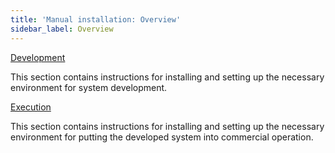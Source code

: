 ```yaml
---
title: 'Manual installation: Overview'
sidebar_label: Overview
---
```


[Development](Development_manual_.md)

This section contains instructions for installing and setting up the necessary environment for system development.

[Execution](Execution_manual_.md)

This section contains instructions for installing and setting up the necessary environment for putting the developed system into commercial operation.
